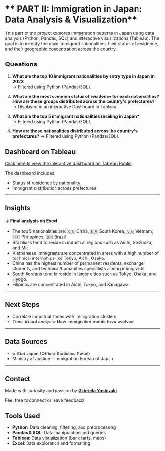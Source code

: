 # ** PART II: Immigration in Japan: Data Analysis & Visualization**

This part of the project explores immigration patterns in Japan using data analysis (Python, Pandas, SQL) and interactive visualizations (Tableau). 
The goal is to identify the main immigrant nationalities, their status of residence, and their geographic concentration across the country.

##  Questions

1. **What are the top 10 immigrant nationalities by entry type in Japan in 2023**  
   → Filtered using Python (Pandas/SQL).

2. **What are the most common status of residence for each nationalities? 
How are these groups distributed across the country's prefectures?**  
   → Displayed in an interactive Dashboard in Tableau.

3. **What are the top 5 immigrant nationalities residing in Japan?**  
   → Filtered using Python (Pandas/SQL).

4. **How are these nationalities distributed across the country's prefectures?**
   → Filtered using Python (Pandas/SQL).


## Dashboard on Tableau

  [Click here to view the interactive dashboard on Tableau Public](https://public.tableau.com/app/profile/gabriela.yoshizaki/viz/NationalitiesinJapanbyPrefectureandStatusofResidence/Dashboard1)


The dashboard includes:
- Status of residence by nationality
- Immigrant distribution across prefectures

---
## Insights 
#### → Final analysis on Excel 

- The top 5 nationalities are: 🇨🇳 China, 🇰🇷 South Korea, 🇻🇳 Vietnam, 🇵🇭 Philippines, 🇧🇷 Brazil
- Brazilians tend to reside in industrial regions such as Aichi, Shizuoka, and Mie.
- Vietnamese immigrants are concentrated in areas with a high number of technical internships like Tokyo, Aichi, Osaka.
- China has the highest number of permanent residents, exchange students, and technical/humanities specialists among immigrants.
- South Koreans tend to reside in larger cities such as Tokyo, Osaka, and Hyogo.
- Filipinos are concentrated in Aichi, Tokyo, and Kanagawa.
---


## Next Steps

- Correlate industrial zones with immigration clusters
- Time-based analysis: How immigration trends have evolved

---

## Data Sources

- e-Stat Japan (Official Statistics Portal)
- Ministry of Justice – Immigration Bureau of Japan

---

## Contact

Made with curiosity and passion by [**Gabriela Yoshizaki**](https://www.linkedin.com/in/gabriela-yoshizaki-052683221/?trk=opento_sprofile_topcard)

Feel free to connect or leave feedback!



## Tools Used

- **Python**: Data cleaning, filtering, and preprocessing
- **Pandas & SQL**: Data manipulation and queries
- **Tableau**: Data visualization (bar charts, maps)
- **Excel**: Data exploration and formatting


